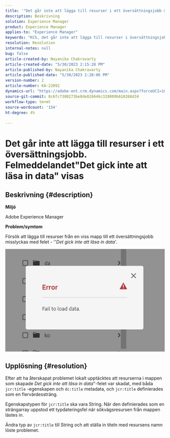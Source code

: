 ```yaml
---
title: '"Det går inte att lägga till resurser i ett översättningsjobb med felmeddelandet "Det gick inte att läsa in data"'
description: Beskrivning
solution: Experience Manager
product: Experience Manager
applies-to: "Experience Manager"
keywords: "KCS, det går inte att lägga till resurser i översättningsjobb, fel, det gick inte att läsa in data"
resolution: Resolution
internal-notes: null
bug: false
article-created-by: Nayanika Chakravarty
article-created-date: "5/30/2023 2:15:28 PM"
article-published-by: Nayanika Chakravarty
article-published-date: "5/30/2023 2:28:06 PM"
version-number: 2
article-number: KA-22092
dynamics-url: "https://adobe-ent.crm.dynamics.com/main.aspx?forceUCI=1&pagetype=entityrecord&etn=knowledgearticle&id=52ca7d67-f4fe-ed11-8f6e-6045bd006295"
source-git-commit: 8c6fc7380273be8de826646c328809b610268d34
workflow-type: tm+mt
source-wordcount: '154'
ht-degree: 4%

---
```


# Det går inte att lägga till resurser i ett översättningsjobb. Felmeddelandet&quot;Det gick inte att läsa in data&quot; visas

## Beskrivning {#description}


<b>Miljö</b>

Adobe Experience Manager

<b>Problem/symtom</b>

Försök att lägga till resurser från en viss mapp till ett översättningsjobb misslyckas med felet - &#39;&#39;*Det gick inte att läsa in data*&#39;.

![](assets/___54ca7d67-f4fe-ed11-8f6e-6045bd006295___.png)


## Upplösning {#resolution}


Efter att ha återskapat problemet lokalt upptäcktes att resurserna i mappen som skapade *Det gick inte att läsa in data*&quot;-felet var skadat, med båda `jcr:title` -egenskapen och `dc:title` metadata, och `jcr:title` definierades som en flervärdessträng.

Egenskapstypen för `jcr:title` ska vara String. När den definierades som en strängarray uppstod ett typdateringsfel när sökvägsresursen från mappen lästes in.

Ändra typ av `jcr:title` till String och att ställa in titeln med resursens namn löste problemet.
